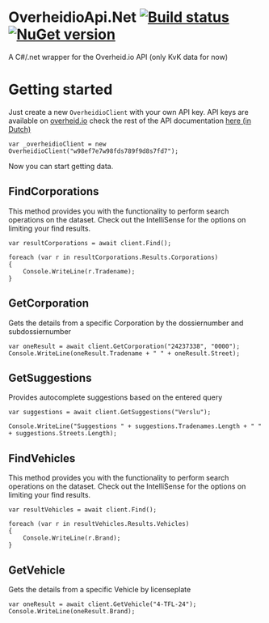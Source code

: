 # OverheidioApi.Net [![Build status](https://ci.appveyor.com/api/projects/status/2vww4qykint9wnr5?svg=true)](https://ci.appveyor.com/project/jfversluis/overheidioapi-net) [![NuGet version](https://badge.fury.io/nu/OverheidioApi.Net.svg)](https://badge.fury.io/nu/OverheidioApi.Net)
A C#/.net wrapper for the Overheid.io API (only KvK data for now)

# Getting started
Just create a new `OverheidioClient` with your own API key.
API keys are available on [overheid.io](https://www.overheid.io) check the rest of the API documentation [here (in Dutch)](https://overheid.io/documentatie)

```
var _overheidioClient = new OverheidioClient("w98ef7e7w98fds789f9d8s7fd7");
```

Now you can start getting data.

## FindCorporations
This method provides you with the functionality to perform search operations on the dataset.
Check out the IntelliSense for the options on limiting your find results.

```
var resultCorporations = await client.Find();

foreach (var r in resultCorporations.Results.Corporations)
{
    Console.WriteLine(r.Tradename);
}
```

## GetCorporation
Gets the details from a specific Corporation by the dossiernumber and subdossiernumber

```
var oneResult = await client.GetCorporation("24237338", "0000");
Console.WriteLine(oneResult.Tradename + " " + oneResult.Street);
```

## GetSuggestions
Provides autocomplete suggestions based on the entered query

```
var suggestions = await client.GetSuggestions("Verslu");

Console.WriteLine("Suggestions " + suggestions.Tradenames.Length + " " + suggestions.Streets.Length);
```

## FindVehicles
This method provides you with the functionality to perform search operations on the dataset.
Check out the IntelliSense for the options on limiting your find results.

```
var resultVehicles = await client.Find();

foreach (var r in resultVehicles.Results.Vehicles)
{
    Console.WriteLine(r.Brand);
}
```

## GetVehicle
Gets the details from a specific Vehicle by licenseplate

```
var oneResult = await client.GetVehicle("4-TFL-24");
Console.WriteLine(oneResult.Brand);
```
